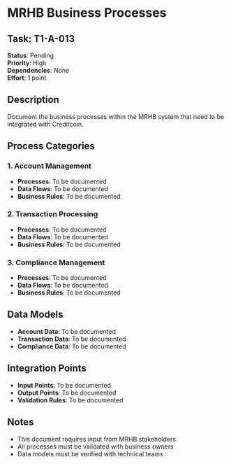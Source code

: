 # MRHB Business Processes

## Task: T1-A-013
**Status**: Pending  
**Priority**: High  
**Dependencies**: None  
**Effort**: 1 point

## Description
Document the business processes within the MRHB system that need to be integrated with Creditcoin.

## Process Categories

### 1. Account Management
- **Processes**: To be documented
- **Data Flows**: To be documented
- **Business Rules**: To be documented

### 2. Transaction Processing
- **Processes**: To be documented
- **Data Flows**: To be documented
- **Business Rules**: To be documented

### 3. Compliance Management
- **Processes**: To be documented
- **Data Flows**: To be documented
- **Business Rules**: To be documented

## Data Models
- **Account Data**: To be documented
- **Transaction Data**: To be documented
- **Compliance Data**: To be documented

## Integration Points
- **Input Points**: To be documented
- **Output Points**: To be documented
- **Validation Rules**: To be documented

## Notes
- This document requires input from MRHB stakeholders
- All processes must be validated with business owners
- Data models must be verified with technical teams 